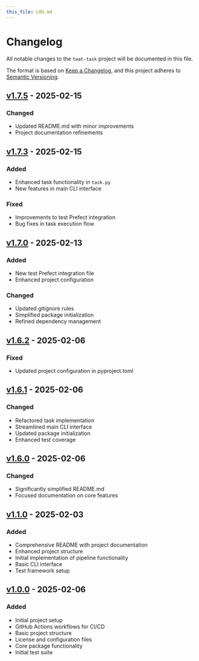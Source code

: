 ```yaml
---
this_file: LOG.md
---
```


# Changelog

All notable changes to the `twat-task` project will be documented in this file.

The format is based on [Keep a Changelog](https://keepachangelog.com/en/1.1.0/),
and this project adheres to [Semantic Versioning](https://semver.org/spec/v2.0.0.html).

## [v1.7.5] - 2025-02-15

### Changed

- Updated README.md with minor improvements
- Project documentation refinements

## [v1.7.3] - 2025-02-15

### Added

- Enhanced task functionality in `task.py`
- New features in main CLI interface

### Fixed

- Improvements to test Prefect integration
- Bug fixes in task execution flow

## [v1.7.0] - 2025-02-13

### Added

- New test Prefect integration file
- Enhanced project configuration

### Changed

- Updated gitignore rules
- Simplified package initialization
- Refined dependency management

## [v1.6.2] - 2025-02-06

### Fixed

- Updated project configuration in pyproject.toml

## [v1.6.1] - 2025-02-06

### Changed

- Refactored task implementation
- Streamlined main CLI interface
- Updated package initialization
- Enhanced test coverage

## [v1.6.0] - 2025-02-06

### Changed

- Significantly simplified README.md
- Focused documentation on core features

## [v1.1.0] - 2025-02-03

### Added

- Comprehensive README with project documentation
- Enhanced project structure
- Initial implementation of pipeline functionality
- Basic CLI interface
- Test framework setup

## [v1.0.0] - 2025-02-06

### Added

- Initial project setup
- GitHub Actions workflows for CI/CD
- Basic project structure
- License and configuration files
- Core package functionality
- Initial test suite

[v1.7.5]: https://github.com/twardoch/twat-task/compare/v1.7.3...v1.7.5
[v1.7.3]: https://github.com/twardoch/twat-task/compare/v1.7.0...v1.7.3
[v1.7.0]: https://github.com/twardoch/twat-task/compare/v1.6.2...v1.7.0
[v1.6.2]: https://github.com/twardoch/twat-task/compare/v1.6.1...v1.6.2
[v1.6.1]: https://github.com/twardoch/twat-task/compare/v1.6.0...v1.6.1
[v1.6.0]: https://github.com/twardoch/twat-task/compare/v1.1.0...v1.6.0
[v1.1.0]: https://github.com/twardoch/twat-task/compare/v1.0.0...v1.1.0
[v1.0.0]: https://github.com/twardoch/twat-task/releases/tag/v1.0.0 
